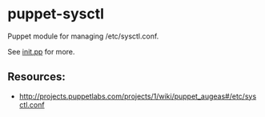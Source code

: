 # puppet-sysctl

Puppet module for managing /etc/sysctl.conf.

See [init.pp](manifests/init.pp) for more.

Resources:
--
- http://projects.puppetlabs.com/projects/1/wiki/puppet_augeas#/etc/sysctl.conf
